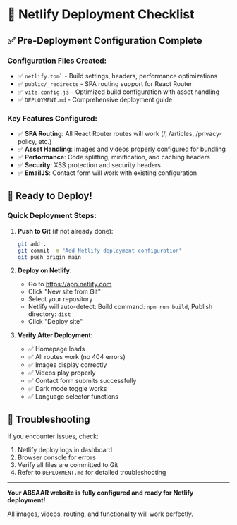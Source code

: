 # 🚀 Netlify Deployment Checklist

## ✅ Pre-Deployment Configuration Complete

### Configuration Files Created:
- ✅ `netlify.toml` - Build settings, headers, performance optimizations
- ✅ `public/_redirects` - SPA routing support for React Router
- ✅ `vite.config.js` - Optimized build configuration with asset handling
- ✅ `DEPLOYMENT.md` - Comprehensive deployment guide

### Key Features Configured:
- ✅ **SPA Routing**: All React Router routes will work (/, /articles, /privacy-policy, etc.)
- ✅ **Asset Handling**: Images and videos properly configured for bundling
- ✅ **Performance**: Code splitting, minification, and caching headers
- ✅ **Security**: XSS protection and security headers
- ✅ **EmailJS**: Contact form will work with existing configuration

## 🎯 Ready to Deploy!

### Quick Deployment Steps:
1. **Push to Git** (if not already done):
   ```bash
   git add .
   git commit -m "Add Netlify deployment configuration"
   git push origin main
   ```

2. **Deploy on Netlify**:
   - Go to https://app.netlify.com
   - Click "New site from Git"
   - Select your repository
   - Netlify will auto-detect: Build command: `npm run build`, Publish directory: `dist`
   - Click "Deploy site"

3. **Verify After Deployment**:
   - ✅ Homepage loads
   - ✅ All routes work (no 404 errors)
   - ✅ Images display correctly
   - ✅ Videos play properly
   - ✅ Contact form submits successfully
   - ✅ Dark mode toggle works
   - ✅ Language selector functions

## 🔧 Troubleshooting

If you encounter issues, check:
1. Netlify deploy logs in dashboard
2. Browser console for errors
3. Verify all files are committed to Git
4. Refer to `DEPLOYMENT.md` for detailed troubleshooting

---

**Your ABSAAR website is fully configured and ready for Netlify deployment!**

All images, videos, routing, and functionality will work perfectly.
